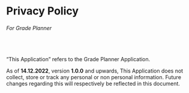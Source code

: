 # Privacy Policy
###### For Grade Planner
\
\
“This Application” refers to the Grade Planner Application.

As of **14.12.2022**, version **1.0.0** and upwards, This Application does not collect, store or track any personal or non personal information. Future changes regarding this will respectively be reflected in this document.
